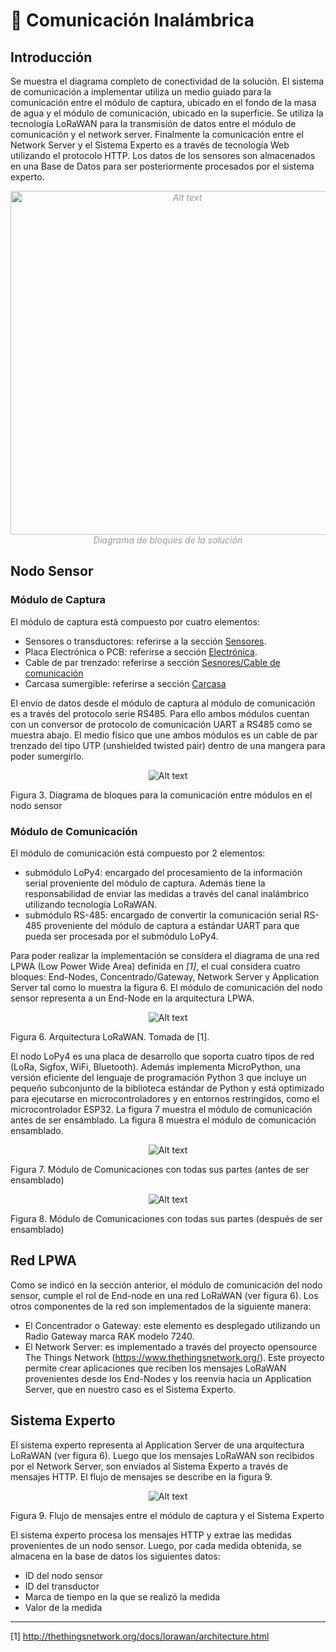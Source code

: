 
# 📡 Comunicación Inalámbrica

## Introducción
Se muestra el diagrama completo de conectividad de la solución. El sistema de comunicación a implementar utiliza un medio guiado para la comunicación entre el módulo de captura, ubicado en el fondo de la masa de agua y el módulo de comunicación, ubicado en la superficie. Se utiliza la tecnología LoRaWAN para la transmisión de datos entre el módulo de comunicación y el network server. Finalmente la comunicación entre el Network Server y el Sistema Experto es a través de tecnología Web utilizando el protocolo HTTP. Los datos de los sensores son almacenados en una Base de Datos para ser posteriormente procesados por el sistema experto.

<p align="center" style="font-style: italic;color:#8F9A9B"><img title="a title" alt="Alt text" src="images/diagrama_bloques_solucion.PNG" width="550px"> Diagrama de bloques de la solución </p>

## Nodo Sensor
### Módulo de Captura
El módulo de captura está compuesto por cuatro elementos:

 * Sensores o transductores: referirse a la sección [Sensores](0-Sensores.md). 
 * Placa Electrónica o PCB: referirse a sección [Electrónica](1-Electrónica.md).
 * Cable de par trenzado: referirse a sección [Sesnores/Cable de comunicación](2-Carcasa.md?id=cable-de-comunicacion)
 * Carcasa sumergible: referirse a sección [Carcasa](2-Carcasa.md)


El envío de datos desde el módulo de captura al módulo de comunicación es a través del protocolo serie RS485. Para ello ambos módulos cuentan con un conversor de protocolo de comunicación UART a RS485 como se muestra abajo. El medio físico que une ambos módulos es un cable de par trenzado del tipo UTP (unshielded twisted pair) dentro de una mangera para poder sumergirlo.

<p align="center"><img title="a title" alt="Alt text" src="images/comunicacion_serial.PNG"></p>

Figura 3. Diagrama de bloques para la comunicación entre módulos en el nodo sensor


### Módulo de Comunicación

El módulo de comunicación está compuesto por 2 elementos:

 * submódulo LoPy4: encargado del procesamiento de la información serial proveniente del módulo de captura. Además tiene la responsabilidad de enviar las medidas a través del canal inalámbrico utilizando tecnología LoRaWAN.
 * submódulo RS-485: encargado de convertir la comunicación serial RS-485 proveniente del módulo de captura a estándar UART para que pueda ser procesada por el submódulo LoPy4.

Para poder realizar la implementación se considera el diagrama de una red LPWA (Low Power Wide Area) definida en *[1]*, el cual considera cuatro bloques: End-Nodes, Concentrado/Gateway, Network Server y Application Server tal como lo muestra la figura 6. El módulo de comunicación del nodo sensor representa a un End-Node en la arquitectura LPWA.

<p align="center"><img title="a title" alt="Alt text" src="images/lorawan.PNG"></p>

Figura 6. Arquitectura LoRaWAN. Tomada de [1].

El nodo LoPy4 es una placa de desarrollo que soporta cuatro tipos de red (LoRa, Sigfox, WiFi, Bluetooth). Además implementa MicroPython, una versión eficiente del lenguaje de programación Python 3 que incluye un pequeño subconjunto de la biblioteca estándar de Python y está optimizado para ejecutarse en microcontroladores y en entornos restringidos, como el microcontrolador ESP32. La figura 7 muestra el módulo de comunicación antes de ser ensamblado. La figura 8 muestra el módulo de comunicación ensamblado.



<p align="center"><img title="a title" alt="Alt text" src="images/nodo_comunicaciones.PNG"></p>

Figura 7. Módulo de Comunicaciones con todas sus partes (antes de ser ensamblado)

<p align="center"><img title="a title" alt="Alt text" src="images/nodo_comunicaciones_2.PNG"></p>

Figura 8. Módulo de Comunicaciones con todas sus partes (después de ser ensamblado)

## Red LPWA


Como se indicó en la sección anterior, el módulo de comunicación del nodo sensor, cumple el rol de End-node en una red LoRaWAN (ver figura 6). Los otros componentes de la red son implementados de la siguiente manera:

 * El Concentrador o Gateway: este elemento es desplegado utilizando un Radio Gateway marca RAK modelo 7240.
 * El Network Server: es implementado a través del proyecto opensource The Things Network (https://www.thethingsnetwork.org/). Este proyecto permite crear aplicaciones que reciben los mensajes LoRaWAN provenientes desde los End-Nodes y los reenvia hacia un Application Server, que en nuestro caso es el Sistema Experto.

## Sistema Experto

El sistema experto representa al Application Server de una arquitectura LoRaWAN (ver figura 6). Luego que los mensajes LoRaWAN son recibidos por el Network Server, son enviados al Sistema Experto a través de mensajes HTTP. El flujo de mensajes se describe en la figura 9.

<p align="center"><img title="a title" alt="Alt text" src="images/paquetes.PNG"></p>

Figura 9. Flujo de mensajes entre el módulo de captura y el Sistema Experto

El sistema experto procesa los mensajes HTTP y extrae las medidas provenientes de un nodo sensor. Luego, por cada medida obtenida, se almacena en la base de datos los siguientes datos:

 * ID del nodo sensor
 * ID del transductor
 * Marca de tiempo en la que se realizó la medida
 * Valor de la medida

<!--
## Resultados

- Distancia
- RSSI, SNR
- Autonomía
- Tasa de error en el cable de comunicación.
-->

----

[1] http://thethingsnetwork.org/docs/lorawan/architecture.html
